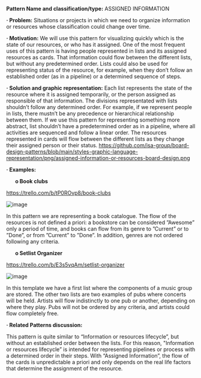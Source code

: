 **Pattern Name and classification/type:** ASSIGNED INFORMATION

**· Problem:** Situations or projects in which we need to organize information or resources whose classification could change over time.

**· Motivation:** We will use this pattern for visualizing quickly which is the state of our resources, or who has it assigned. One of the most frequent uses of this pattern is having people represented in lists and its assigned resources as cards. That information could flow between the different lists, but without any predetermined order. Lists could also be used for representing status of the resource, for example, when they don’t follow an established order (as in a pipeline) or a determined sequence of steps.

**· Solution and graphic representation:** Each list represents the state of the resource where it is assigned temporarily, or the person assigned as responsible of that information. The divisions representated with lists shouldn’t follow any determined order. For example, if we represent people in lists, there mustn’t be any precedence or hierarchical relationship between them. If we use this pattern for representing something more abstract, list shouldn’t have a predetermined order as in a pipeline, where all activities are sequenced and follow a linear order. The resources represented in cards will flow between the different lists as they change their assigned person or their status. https://github.com/isa-group/board-design-patterns/blob/main/styles-graphic-language-representation/png/assigned-information-or-resources-board-design.png

**· Examples:**

&nbsp;&nbsp;&nbsp;&nbsp;&nbsp;&nbsp;**o Book clubs**

https://trello.com/b/tP0ROvp8/book-clubs

![image](https://user-images.githubusercontent.com/47741431/110640916-ab6a5880-81b1-11eb-9f9e-065ccf7c76ff.png)

In this pattern we are representing a book catalogue. The flow of the resources is not defined a priori: a bookstore can be considered ”Awesome” only a period of time, and books can flow from its genre to ”Current” or to ”Done”, or from ”Current” to ”Done”. In addition, genres are not ordered following any criteria.

&nbsp;&nbsp;&nbsp;&nbsp;&nbsp;&nbsp;**o Setlist Organizer**

https://trello.com/b/E3s5vqAm/setlist-organizer

![image](https://user-images.githubusercontent.com/47741431/110641039-cd63db00-81b1-11eb-877a-9c0a3de49d64.png)

In this template we have a first list where the components of a music group are stored. The other two lists are two examples of pubs where concerts will be held. Artists will flow indistinctly to one pub or another, depending on where they play. Pubs will not be ordered by any criteria, and artists could flow completely free.

**· Related Patterns discussion:**

This pattern is quite similar to “Information or resources lifecycle”, but without an established order between the lists. For this reason, "Information or resources lifecycle” is intended for representing pipelines or process with a determined order in their steps. With “Assigned Information”, the flow of the cards is unpredictable a priori and only depends on the real life factors that determine the assignment of the resource.
